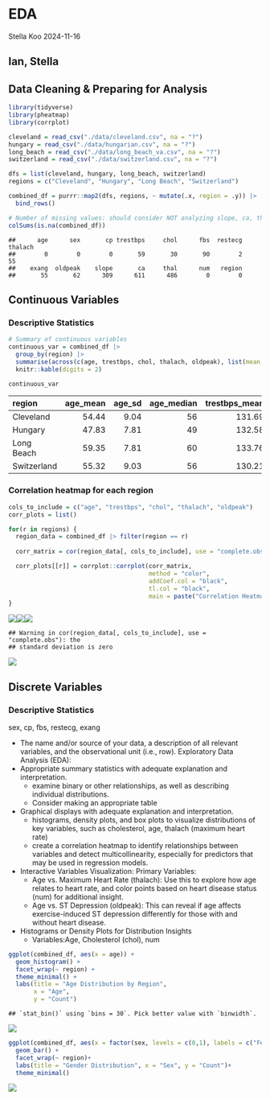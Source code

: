 EDA
================
Stella Koo
2024-11-16

## Ian, Stella

## Data Cleaning & Preparing for Analysis

``` r
library(tidyverse)
library(pheatmap)
library(corrplot)

cleveland = read_csv("./data/cleveland.csv", na = "?")
hungary = read_csv("./data/hungarian.csv", na = "?")
long_beach = read_csv("./data/long_beach_va.csv", na = "?")
switzerland = read_csv("./data/switzerland.csv", na = "?")
```

``` r
dfs = list(cleveland, hungary, long_beach, switzerland)
regions = c("Cleveland", "Hungary", "Long Beach", "Switzerland")

combined_df = purrr::map2(dfs, regions, ~ mutate(.x, region = .y)) |>
  bind_rows()
```

``` r
# Number of missing values: should consider NOT analyzing slope, ca, thal
colSums(is.na(combined_df))
```

    ##      age      sex       cp trestbps     chol      fbs  restecg  thalach 
    ##        0        0        0       59       30       90        2       55 
    ##    exang  oldpeak    slope       ca     thal      num   region 
    ##       55       62      309      611      486        0        0

## Continuous Variables

### Descriptive Statistics

``` r
# Summary of continuous variables 
continuous_var = combined_df |>
  group_by(region) |>
  summarise(across(c(age, trestbps, chol, thalach, oldpeak), list(mean = mean, sd = sd, median = median), na.rm = TRUE)) |>
  knitr::kable(digits = 2)

continuous_var
```

| region      | age_mean | age_sd | age_median | trestbps_mean | trestbps_sd | trestbps_median | chol_mean | chol_sd | chol_median | thalach_mean | thalach_sd | thalach_median | oldpeak_mean | oldpeak_sd | oldpeak_median |
|:------------|---------:|-------:|-----------:|--------------:|------------:|----------------:|----------:|--------:|------------:|-------------:|-----------:|---------------:|-------------:|-----------:|---------------:|
| Cleveland   |    54.44 |   9.04 |         56 |        131.69 |       17.60 |             130 |    246.69 |   51.78 |         241 |       149.61 |      22.88 |            153 |         1.04 |       1.16 |            0.8 |
| Hungary     |    47.83 |   7.81 |         49 |        132.58 |       17.63 |             130 |    250.85 |   67.66 |         243 |       139.13 |      23.59 |            140 |         0.59 |       0.91 |            0.0 |
| Long Beach  |    59.35 |   7.81 |         60 |        133.76 |       21.54 |             130 |    178.75 |  114.04 |         216 |       122.80 |      21.99 |            120 |         1.32 |       1.11 |            1.5 |
| Switzerland |    55.32 |   9.03 |         56 |        130.21 |       22.56 |             125 |      0.00 |    0.00 |           0 |       121.56 |      25.98 |            121 |         0.65 |       1.06 |            0.3 |

### Correlation heatmap for each region

``` r
cols_to_include = c("age", "trestbps", "chol", "thalach", "oldpeak")
corr_plots = list()

for(r in regions) {
  region_data = combined_df |> filter(region == r)
  
  corr_matrix = cor(region_data[, cols_to_include], use = "complete.obs")

  corr_plots[[r]] = corrplot::corrplot(corr_matrix, 
                                       method = "color", 
                                       addCoef.col = "black", 
                                       tl.col = "black", 
                                       main = paste("Correlation Heatmap for", r))
}
```

![](EDA_files/figure-gfm/unnamed-chunk-5-1.png)<!-- -->![](EDA_files/figure-gfm/unnamed-chunk-5-2.png)<!-- -->![](EDA_files/figure-gfm/unnamed-chunk-5-3.png)<!-- -->

    ## Warning in cor(region_data[, cols_to_include], use = "complete.obs"): the
    ## standard deviation is zero

![](EDA_files/figure-gfm/unnamed-chunk-5-4.png)<!-- -->

## Discrete Variables

### Descriptive Statistics

sex, cp, fbs, restecg, exang

- The name and/or source of your data, a description of all relevant
  variables, and the observational unit (i.e., row). Exploratory Data
  Analysis (EDA):
- Appropriate summary statistics with adequate explanation and
  interpretation.
  - examine binary or other relationships, as well as describing
    individual distributions.
  - Consider making an appropriate table
- Graphical displays with adequate explanation and interpretation.
  - histograms, density plots, and box plots to visualize distributions
    of key variables, such as cholesterol, age, thalach (maximum heart
    rate)
  - create a correlation heatmap to identify relationships between
    variables and detect multicollinearity, especially for predictors
    that may be used in regression models.
- Interactive Variables Visualization: Primary Variables:
  - Age vs. Maximum Heart Rate (thalach): Use this to explore how age
    relates to heart rate, and color points based on heart disease
    status (num) for additional insight.
  - Age vs. ST Depression (oldpeak): This can reveal if age affects
    exercise-induced ST depression differently for those with and
    without heart disease.
- Histograms or Density Plots for Distribution Insights
  - Variables:Age, Cholesterol (chol), num

``` r
ggplot(combined_df, aes(x = age)) +
  geom_histogram() +
  facet_wrap(~ region) +
  theme_minimal() +
  labs(title = "Age Distribution by Region",
       x = "Age",
       y = "Count")
```

    ## `stat_bin()` using `bins = 30`. Pick better value with `binwidth`.

![](EDA_files/figure-gfm/unnamed-chunk-6-1.png)<!-- -->

``` r
ggplot(combined_df, aes(x = factor(sex, levels = c(0,1), labels = c("Female", "Male")))) +
  geom_bar() +
  facet_wrap(~ region)+
  labs(title = "Gender Distribution", x = "Sex", y = "Count")+
  theme_minimal()
```

![](EDA_files/figure-gfm/unnamed-chunk-6-2.png)<!-- -->
